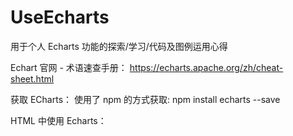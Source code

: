 # UseEcharts
用于个人 Echarts 功能的探索/学习/代码及图例运用心得

Echart 官网 - 术语速查手册： https://echarts.apache.org/zh/cheat-sheet.html 

获取 ECharts：
使用了 npm 的方式获取:  npm install echarts --save 

HTML 中使用 Echarts：
  <head>
    <script type="text/javascript" src="http://echarts.baidu.com/gallery/vendors/echarts/echarts-all-3.js"></script>    
    <script src="echarts.min.js"></script>
  </head>
